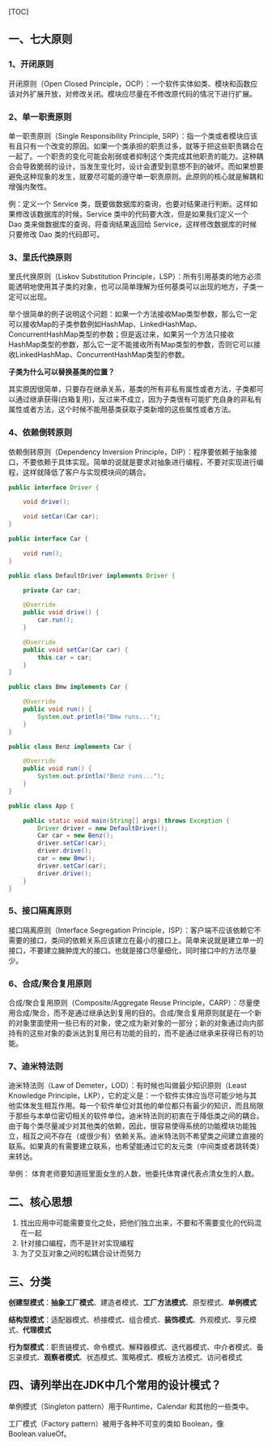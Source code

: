 [TOC]

## 一、七大原则

### 1、开闭原则

开闭原则（Open Closed Principle，OCP）：一个软件实体如类、模块和函数应该对外扩展开放，对修改关闭。模块应尽量在不修改原代码的情况下进行扩展。

### 2、单一职责原则

单一职责原则（Single Responsibility Principle, SRP）：指一个类或者模块应该有且只有一个改变的原因。如果一个类承担的职责过多，就等于把这些职责耦合在一起了。一个职责的变化可能会削弱或者抑制这个类完成其他职责的能力。这种耦合会导致脆弱的设计，当发生变化时，设计会遭受到意想不到的破坏。而如果想要避免这种现象的发生，就要尽可能的遵守单一职责原则。此原则的核心就是解耦和增强内聚性。

 例：定义一个 Service 类，既要做数据库的查询，也要对结果进行判断。这样如果修改该数据库的时候，Service 类中的代码要大改，但是如果我们定义一个 Dao 类来做数据库的查询，将查询结果返回给 Service，这样修改数据库的时候只要修改 Dao 类的代码即可。 

### 3、里氏代换原则

里氏代换原则（Liskov Substitution Principle，LSP）：所有引用基类的地方必须能透明地使用其子类的对象，也可以简单理解为任何基类可以出现的地方，子类一定可以出现。

举个很简单的例子说明这个问题：如果一个方法接收Map类型参数，那么它一定可以接收Map的子类参数例如HashMap、LinkedHashMap、ConcurrentHashMap类型的参数；但是返过来，如果另一个方法只接收HashMap类型的参数，那么它一定不能接收所有Map类型的参数，否则它可以接收LinkedHashMap、ConcurrentHashMap类型的参数。

**子类为什么可以替换基类的位置？**

其实原因很简单，只要存在继承关系，基类的所有非私有属性或者方法，子类都可以通过继承获得(白箱复用)，反过来不成立，因为子类很有可能扩充自身的非私有属性或者方法，这个时候不能用基类获取子类新增的这些属性或者方法。

### 4、依赖倒转原则

依赖倒转原则（Dependency Inversion Principle，DIP）：程序要依赖于抽象接口，不要依赖于具体实现。简单的说就是要求对抽象进行编程，不要对实现进行编程，这样就降低了客户与实现模块间的耦合。

```java
public interface Driver {

    void drive();

    void setCar(Car car);
}

public interface Car {

    void run();
}

public class DefaultDriver implements Driver {

    private Car car;

    @Override
    public void drive() {
        car.run();
    }

    @Override
    public void setCar(Car car) {
        this.car = car;
    }
}

public class Bmw implements Car {

    @Override
    public void run() {
        System.out.println("Bmw runs...");
    }
}

public class Benz implements Car {

    @Override
    public void run() {
        System.out.println("Benz runs...");
    }
}

public class App {

    public static void main(String[] args) throws Exception {
        Driver driver = new DefaultDriver();
        Car car = new Benz();
        driver.setCar(car);
        driver.drive();
        car = new Bmw();
        driver.setCar(car);
        driver.drive();
    }
}
```

### 5、接口隔离原则

接口隔离原则（Interface Segregation Principle，ISP）：客户端不应该依赖它不需要的接口，类间的依赖关系应该建立在最小的接口上。简单来说就是建立单一的接口，不要建立臃肿庞大的接口。也就是接口尽量细化，同时接口中的方法尽量少。

### 6、合成/聚合复用原则

合成/聚合复用原则（Composite/Aggregate Reuse Principle，CARP）：尽量使用合成/聚合，而不是通过继承达到复用的目的。合成/聚合复用原则就是在一个新的对象里面使用一些已有的对象，使之成为新对象的一部分；新的对象通过向内部持有的这些对象的委派达到复用已有功能的目的，而不是通过继承来获得已有的功能。

### 7、迪米特法则

迪米特法则（Law of Demeter，LOD）：有时候也叫做最少知识原则（Least Knowledge Principle，LKP），它的定义是：一个软件实体应当尽可能少地与其他实体发生相互作用。每一个软件单位对其他的单位都只有最少的知识，而且局限于那些与本单位密切相关的软件单位。迪米特法则的初衷在于降低类之间的耦合。由于每个类尽量减少对其他类的依赖，因此，很容易使得系统的功能模块功能独立，相互之间不存在（或很少有）依赖关系。迪米特法则不希望类之间建立直接的联系。如果真的有需要建立联系，也希望能通过它的友元类（中间类或者跳转类）来转达。

 举例： 体育老师要知道班里面女生的人数，他委托体育课代表点清女生的人数。 

## 二、核心思想

1. 找出应用中可能需要变化之处，把他们独立出来，不要和不需要变化的代码混在一起
2. 针对接口编程，而不是针对实现编程
3. 为了交互对象之间的松耦合设计而努力

## 三、分类

**创建型模式**：**抽象工厂模式**、建造者模式、**工厂方法模式**、原型模式、**单例模式**

**结构型模式**：适配器模式、桥接模式、组合模式、**装饰模式**、外观模式、享元模式、**代理模式**

**行为型模式**：职责链模式、命令模式、解释器模式、迭代器模式、中介者模式、备忘录模式、**观察者模式**、状态模式、策略模式、模板方法模式、访问者模式

## 四、请列举出在JDK中几个常用的设计模式？

单例模式（Singleton pattern）用于Runtime，Calendar 和其他的一些类中。

工厂模式（Factory pattern）被用于各种不可变的类如 Boolean，像Boolean.valueOf。